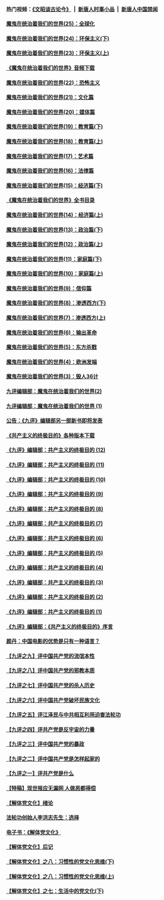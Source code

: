 #### 热门视频：[《文昭谈古论今》](https://github.com/gfw-breaker/wenzhao/blob/master/README.md?t=10280332) &nbsp;|&nbsp; [新唐人时事小品](https://github.com/gfw-breaker/ntdtv-comedy/blob/master/README.md?t=10280332) &nbsp;|&nbsp; [新唐人中国禁闻](https://github.com/gfw-breaker/ntdtv-news/blob/master/README.md?t=10280332)

#### [魔鬼在统治着我们的世界(25)：全球化](../pages/nsc422/n10788205.md?t=10280332) 

#### [魔鬼在统治着我们的世界(24)：环保主义(下)](../pages/nsc422/n10695307.md?t=10280332) 

#### [魔鬼在统治着我们的世界(23)：环保主义(上)](../pages/nsc422/n10688613.md?t=10280332) 

#### [《魔鬼在统治着我们的世界》音频下载](../pages/nsc422/n10635553.md?t=10280332) 

#### [魔鬼在统治着我们的世界(22)：恐怖主义](../pages/nsc422/n10614727.md?t=10280332) 

#### [魔鬼在统治着我们的世界(21)：文化篇](../pages/nsc422/n10597706.md?t=10280332) 

#### [魔鬼在统治着我们的世界(20)：媒体篇](../pages/nsc422/n10586579.md?t=10280332) 

#### [魔鬼在统治着我们的世界(19)：教育篇(下)](../pages/nsc422/n10564808.md?t=10280332) 

#### [魔鬼在统治着我们的世界(18)：教育篇(上)](../pages/nsc422/n10526970.md?t=10280332) 

#### [魔鬼在统治着我们的世界(17)：艺术篇](../pages/nsc422/n10499093.md?t=10280332) 

#### [魔鬼在统治着我们的世界(16)：法律篇](../pages/nsc422/n10485969.md?t=10280332) 

#### [魔鬼在统治着我们的世界(15)：经济篇(下)](../pages/nsc422/n10469975.md?t=10280332) 

#### [《魔鬼在统治着我们的世界》全书目录](../pages/nsc422/n10464261.md?t=10280332) 

#### [魔鬼在统治着我们的世界(14)：经济篇(上)](../pages/nsc422/n10457370.md?t=10280332) 

#### [魔鬼在统治着我们的世界(13)：政治篇(下)](../pages/nsc422/n10448270.md?t=10280332) 

#### [魔鬼在统治着我们的世界(12)：政治篇(上)](../pages/nsc422/n10444576.md?t=10280332) 

#### [魔鬼在统治着我们的世界(11)：家庭篇(下)](../pages/nsc422/n10440961.md?t=10280332) 

#### [魔鬼在统治着我们的世界(10)：家庭篇(上)](../pages/nsc422/n10435448.md?t=10280332) 

#### [魔鬼在统治着我们的世界(9)：信仰篇](../pages/nsc422/n10432159.md?t=10280332) 

#### [魔鬼在统治着我们的世界(8)：渗透西方(下)](../pages/nsc422/n10429603.md?t=10280332) 

#### [魔鬼在统治着我们的世界(7)：渗透西方(上)](../pages/nsc422/n10426013.md?t=10280332) 

#### [魔鬼在统治着我们的世界(6)：输出革命](../pages/nsc422/n10421536.md?t=10280332) 

#### [魔鬼在统治着我们的世界(5)：东方杀戮](../pages/nsc422/n10417707.md?t=10280332) 

#### [魔鬼在统治着我们的世界(4)：欧洲发端](../pages/nsc422/n10414890.md?t=10280332) 

#### [魔鬼在统治着我们的世界(3)：毁人36计](../pages/nsc422/n10411583.md?t=10280332) 

#### [九评编辑部：魔鬼在统治着我们的世界(2)](../pages/nsc422/n10410036.md?t=10280332) 

#### [九评编辑部：魔鬼在统治着我们的世界 (1)](../pages/nsc422/n10406825.md?t=10280332) 

#### [公告：《九评》编辑部另一部新书即将发表](../pages/nsc422/n10405104.md?t=10280332) 

#### [《共产主义的终极目的》各种版本下载](../pages/nsc422/n10022138.md?t=10280332) 

#### [《九评》编辑部：共产主义的终极目的 (12)](../pages/nsc422/n9933272.md?t=10280332) 

#### [《九评》编辑部：共产主义的终极目的 (11)](../pages/nsc422/n9924973.md?t=10280332) 

#### [《九评》编辑部：共产主义的终极目的 (10)](../pages/nsc422/n9920883.md?t=10280332) 

#### [《九评》编辑部：共产主义的终极目的 (9)](../pages/nsc422/n9916363.md?t=10280332) 

#### [《九评》编辑部：共产主义的终极目的 (8)](../pages/nsc422/n9912488.md?t=10280332) 

#### [《九评》编辑部：共产主义的终极目的 (7)](../pages/nsc422/n9901176.md?t=10280332) 

#### [《九评》编辑部：共产主义的终极目的 (6)](../pages/nsc422/n9899359.md?t=10280332) 

#### [《九评》编辑部：共产主义的终极目的 (5)](../pages/nsc422/n9893174.md?t=10280332) 

#### [《九评》编辑部：共产主义的终极目的 (4)](../pages/nsc422/n9891246.md?t=10280332) 

#### [《九评》编辑部：共产主义的终极目的 (3)](../pages/nsc422/n9879879.md?t=10280332) 

#### [《九评》编辑部：共产主义的终极目的 (2)](../pages/nsc422/n9876205.md?t=10280332) 

#### [《九评》编辑部：共产主义的终极目的 (1)](../pages/nsc422/n9865857.md?t=10280332) 

#### [《九评》编辑部：《共产主义的终极目的》序言](../pages/nsc422/n9862666.md?t=10280332) 

#### [颜丹：中国电影的优势是只有一种语言？](../pages/nsc422/n9583062.md?t=10280332) 

#### [【九评之九】评中国共产党的流氓本性](../pages/nsc422/n737542.md?t=10280332) 

#### [【九评之八】评中国共产党的邪教本质](../pages/nsc422/n735942.md?t=10280332) 

#### [【九评之七】评中国共产党的杀人历史](../pages/nsc422/n733806.md?t=10280332) 

#### [【九评之六】评中国共产党破坏民族文化](../pages/nsc422/n731667.md?t=10280332) 

#### [【九评之五】评江泽民与中共相互利用迫害法轮功](../pages/nsc422/n730058.md?t=10280332) 

#### [【九评之四】评共产党是反宇宙的力量](../pages/nsc422/n727814.md?t=10280332) 

#### [【九评之三】评中国共产党的暴政](../pages/nsc422/n725597.md?t=10280332) 

#### [【九评之二】评中国共产党是怎样起家的](../pages/nsc422/n723946.md?t=10280332) 

#### [【九评之一】评共产党是什么](../pages/nsc422/n722529.md?t=10280332) 

#### [【特稿】现世报应无漏网 人做恶都得偿](../pages/nsc422/n4215167.md?t=10280332) 

#### [【解体党文化】绪论](../pages/nsc422/n1449356.md?t=10280332) 

#### [法轮功创始人李洪志先生：选择](../pages/nsc422/n3580738.md?t=10280332) 

#### [电子书：《解体党文化》](../pages/nsc422/n1573484.md?t=10280332) 

#### [【解体党文化】后记](../pages/nsc422/n1531999.md?t=10280332) 

#### [【解体党文化】之八：习惯性的党文化思维(下)](../pages/nsc422/n1526477.md?t=10280332) 

#### [【解体党文化】之八：习惯性的党文化思维(上)](../pages/nsc422/n1520631.md?t=10280332) 

#### [【解体党文化】之七：生活中的党文化(下)](../pages/nsc422/n1513446.md?t=10280332) 

